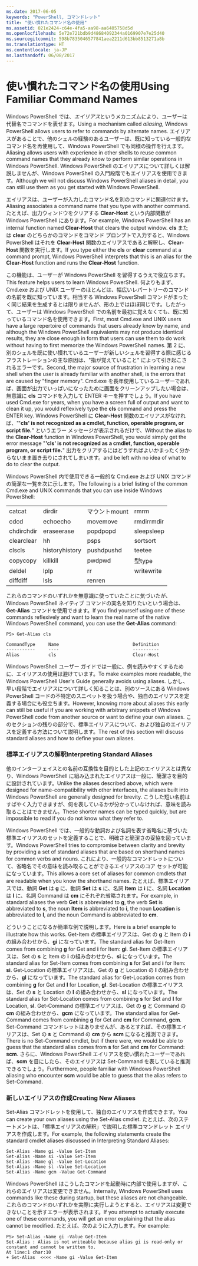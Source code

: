 ```yaml
---
ms.date: 2017-06-05
keywords: "PowerShell, コマンドレット"
title: "使い慣れたコマンド名の使用"
ms.assetid: 021e2424-c64e-4fa5-aa98-aa6405758d5d
ms.openlocfilehash: 5e72e721bdb9d48684092344a0169907e7e25d40
ms.sourcegitcommit: 598b7835046577841aea2211d613bb8513271a8b
ms.translationtype: HT
ms.contentlocale: ja-JP
ms.lasthandoff: 06/08/2017
---
```

# <a name="using-familiar-command-names"></a><span data-ttu-id="8e766-103">使い慣れたコマンド名の使用</span><span class="sxs-lookup"><span data-stu-id="8e766-103">Using Familiar Command Names</span></span>
<span data-ttu-id="8e766-104">Windows PowerShell では、*エイリアス*というメカニズムにより、ユーザーは代替名でコマンドを表せます。</span><span class="sxs-lookup"><span data-stu-id="8e766-104">Using a mechanism called *aliasing*, Windows PowerShell allows users to refer to commands by alternate names.</span></span> <span data-ttu-id="8e766-105">エイリアスがあることで、他のシェルの経験のあるユーザーは、既に知っている一般的なコマンド名を再使用して、Windows PowerShell でも同様の操作を行えます。</span><span class="sxs-lookup"><span data-stu-id="8e766-105">Aliasing allows users with experience in other shells to reuse common command names that they already know to perform similar operations in Windows PowerShell.</span></span> <span data-ttu-id="8e766-106">Windows PowerShell のエイリアスについて詳しくは解説しませんが、Windows PowerShell の入門段階でもエイリアスを使用できます。</span><span class="sxs-lookup"><span data-stu-id="8e766-106">Although we will not discuss Windows PowerShell aliases in detail, you can still use them as you get started with Windows PowerShell.</span></span>

<span data-ttu-id="8e766-107">エイリアスは、ユーザーが入力したコマンド名を別のコマンドに関連付けます。</span><span class="sxs-lookup"><span data-stu-id="8e766-107">Aliasing associates a command name that you type with another command.</span></span> <span data-ttu-id="8e766-108">たとえば、出力ウィンドウをクリアする **Clear-Host** という内部関数が Windows PowerShell にあります。</span><span class="sxs-lookup"><span data-stu-id="8e766-108">For example, Windows PowerShell has an internal function named **Clear-Host** that clears the output window.</span></span> <span data-ttu-id="8e766-109">**cls** または **clear** のどちらかのコマンドをコマンド プロンプトで入力すると、Windows PowerShell はそれを **Clear-Host** 関数のエイリアスであると解釈し、**Clear-Host** 関数を実行します。</span><span class="sxs-lookup"><span data-stu-id="8e766-109">If you type either the **cls** or **clear** command at a command prompt, Windows PowerShell interprets that this is an alias for the **Clear-Host** function and runs the **Clear-Host** function.</span></span>

<span data-ttu-id="8e766-110">この機能は、ユーザーが Windows PowerShell を習得するうえで役立ちます。</span><span class="sxs-lookup"><span data-stu-id="8e766-110">This feature helps users to learn Windows PowerShell.</span></span> <span data-ttu-id="8e766-111">何よりもまず、Cmd.exe および UNIX ユーザーのほとんどは、幅広いレパートリーのコマンドの名前を既に知っています。相当する Windows PowerShell コマンドがまったく同じ結果を生成するとは限りませんが、形の上ではほぼ同じです。したがって、ユーザーは Windows PowerShell での名前を最初に覚えなくても、既に知っているコマンド名を使用できます。</span><span class="sxs-lookup"><span data-stu-id="8e766-111">First, most Cmd.exe and UNIX users have a large repertoire of commands that users already know by name, and although the Windows PowerShell equivalents may not produce identical results, they are close enough in form that users can use them to do work without having to first memorize the Windows PowerShell names.</span></span> <span data-ttu-id="8e766-112">第 2 に、別のシェルを既に使い慣れているユーザーが新しいシェルを習得する際に感じるフラストレーションの主な原因は、"指が覚えていること" によって引き起こされるエラーです。</span><span class="sxs-lookup"><span data-stu-id="8e766-112">Second, the major source of frustration in learning a new shell when the user is already familiar with another shell, is the errors that are caused by "finger memory".</span></span> <span data-ttu-id="8e766-113">Cmd.exe を長年使用しているユーザーであれば、画面が出力でいっぱいになったために画面をクリーンアップしたい場合は、無意識に **cls** コマンドを入力して ENTER キーを押すでしょう。</span><span class="sxs-lookup"><span data-stu-id="8e766-113">If you have used Cmd.exe for years, when you have a screen full of output and want to clean it up, you would reflexively type the **cls** command and press the ENTER key.</span></span> <span data-ttu-id="8e766-114">Windows PowerShell に **Clear-Host** 関数のエイリアスがなければ、"**'cls' is not recognized as a cmdlet, function, operable program, or script file.**" というエラー メッセージが表示されるだけで、</span><span class="sxs-lookup"><span data-stu-id="8e766-114">Without the alias to the **Clear-Host** function in Windows PowerShell, you would simply get the error message "**'cls' is not recognized as a cmdlet, function, operable program, or script file.**"</span></span> <span data-ttu-id="8e766-115">出力をクリアするにはどうすればよいかまったく分からないまま置き去りにされてしまいます。</span><span class="sxs-lookup"><span data-stu-id="8e766-115">and be left with no idea of what to do to clear the output.</span></span>

<span data-ttu-id="8e766-116">Windows PowerShell 内で使用できる一般的な Cmd.exe および UNIX コマンドの簡潔な一覧を次に示します。</span><span class="sxs-lookup"><span data-stu-id="8e766-116">The following is a brief listing of the common Cmd.exe and UNIX commands that you can use inside Windows PowerShell:</span></span>

|||||
|-|-|-|-|
|<span data-ttu-id="8e766-117">cat</span><span class="sxs-lookup"><span data-stu-id="8e766-117">cat</span></span>|<span data-ttu-id="8e766-118">dir</span><span class="sxs-lookup"><span data-stu-id="8e766-118">dir</span></span>|<span data-ttu-id="8e766-119">マウント</span><span class="sxs-lookup"><span data-stu-id="8e766-119">mount</span></span>|<span data-ttu-id="8e766-120">rm</span><span class="sxs-lookup"><span data-stu-id="8e766-120">rm</span></span>|
|<span data-ttu-id="8e766-121">cd</span><span class="sxs-lookup"><span data-stu-id="8e766-121">cd</span></span>|<span data-ttu-id="8e766-122">echo</span><span class="sxs-lookup"><span data-stu-id="8e766-122">echo</span></span>|<span data-ttu-id="8e766-123">move</span><span class="sxs-lookup"><span data-stu-id="8e766-123">move</span></span>|<span data-ttu-id="8e766-124">rmdir</span><span class="sxs-lookup"><span data-stu-id="8e766-124">rmdir</span></span>|
|<span data-ttu-id="8e766-125">chdir</span><span class="sxs-lookup"><span data-stu-id="8e766-125">chdir</span></span>|<span data-ttu-id="8e766-126">erase</span><span class="sxs-lookup"><span data-stu-id="8e766-126">erase</span></span>|<span data-ttu-id="8e766-127">popd</span><span class="sxs-lookup"><span data-stu-id="8e766-127">popd</span></span>|<span data-ttu-id="8e766-128">sleep</span><span class="sxs-lookup"><span data-stu-id="8e766-128">sleep</span></span>|
|<span data-ttu-id="8e766-129">clear</span><span class="sxs-lookup"><span data-stu-id="8e766-129">clear</span></span>|<span data-ttu-id="8e766-130">h</span><span class="sxs-lookup"><span data-stu-id="8e766-130">h</span></span>|<span data-ttu-id="8e766-131">ps</span><span class="sxs-lookup"><span data-stu-id="8e766-131">ps</span></span>|<span data-ttu-id="8e766-132">sort</span><span class="sxs-lookup"><span data-stu-id="8e766-132">sort</span></span>|
|<span data-ttu-id="8e766-133">cls</span><span class="sxs-lookup"><span data-stu-id="8e766-133">cls</span></span>|<span data-ttu-id="8e766-134">history</span><span class="sxs-lookup"><span data-stu-id="8e766-134">history</span></span>|<span data-ttu-id="8e766-135">pushd</span><span class="sxs-lookup"><span data-stu-id="8e766-135">pushd</span></span>|<span data-ttu-id="8e766-136">tee</span><span class="sxs-lookup"><span data-stu-id="8e766-136">tee</span></span>|
|<span data-ttu-id="8e766-137">copy</span><span class="sxs-lookup"><span data-stu-id="8e766-137">copy</span></span>|<span data-ttu-id="8e766-138">kill</span><span class="sxs-lookup"><span data-stu-id="8e766-138">kill</span></span>|<span data-ttu-id="8e766-139">pwd</span><span class="sxs-lookup"><span data-stu-id="8e766-139">pwd</span></span>|<span data-ttu-id="8e766-140">型</span><span class="sxs-lookup"><span data-stu-id="8e766-140">type</span></span>|
|<span data-ttu-id="8e766-141">del</span><span class="sxs-lookup"><span data-stu-id="8e766-141">del</span></span>|<span data-ttu-id="8e766-142">lp</span><span class="sxs-lookup"><span data-stu-id="8e766-142">lp</span></span>|<span data-ttu-id="8e766-143">r</span><span class="sxs-lookup"><span data-stu-id="8e766-143">r</span></span>|<span data-ttu-id="8e766-144">write</span><span class="sxs-lookup"><span data-stu-id="8e766-144">write</span></span>|
|<span data-ttu-id="8e766-145">diff</span><span class="sxs-lookup"><span data-stu-id="8e766-145">diff</span></span>|<span data-ttu-id="8e766-146">ls</span><span class="sxs-lookup"><span data-stu-id="8e766-146">ls</span></span>|<span data-ttu-id="8e766-147">ren</span><span class="sxs-lookup"><span data-stu-id="8e766-147">ren</span></span>||

<span data-ttu-id="8e766-148">これらのコマンドのいずれかを無意識に使っていたことに気づいたが、Windows PowerShell ネイティブ コマンドの実名を知りたいという場合は、**Get-Alias** コマンドを使用できます。</span><span class="sxs-lookup"><span data-stu-id="8e766-148">If you find yourself using one of these commands reflexively and want to learn the real name of the native Windows PowerShell command, you can use the **Get-Alias** command:</span></span>

```
PS> Get-Alias cls

CommandType     Name                            Definition
-----------     ----                            ----------
Alias           cls                             Clear-Host
```

<span data-ttu-id="8e766-149">Windows PowerShell ユーザー ガイドでは一般に、例を読みやすくするために、エイリアスの使用は避けています。</span><span class="sxs-lookup"><span data-stu-id="8e766-149">To make examples more readable, the Windows PowerShell User's Guide generally avoids using aliases.</span></span> <span data-ttu-id="8e766-150">しかし、早い段階でエイリアスについて詳しく知ることは、別のソースにある Windows PowerShell コードの不特定のスニペットを扱う場合や、独自のエイリアスを定義する場合にも役立ちます。</span><span class="sxs-lookup"><span data-stu-id="8e766-150">However, knowing more about aliases this early can still be useful if you are working with arbitrary snippets of Windows PowerShell code from another source or want to define your own aliases.</span></span> <span data-ttu-id="8e766-151">このセクションの残りの部分で、標準エイリアスについて、および独自のエイリアスを定義する方法について説明します。</span><span class="sxs-lookup"><span data-stu-id="8e766-151">The rest of this section will discuss standard aliases and how to define your own aliases.</span></span>

### <a name="interpreting-standard-aliases"></a><span data-ttu-id="8e766-152">標準エイリアスの解釈</span><span class="sxs-lookup"><span data-stu-id="8e766-152">Interpreting Standard Aliases</span></span>
<span data-ttu-id="8e766-153">他のインターフェイスとの名前の互換性を目的とした上記のエイリアスとは異なり、Windows PowerShell に組み込まれたエイリアスは一般に、簡潔さを目的に設計されています。</span><span class="sxs-lookup"><span data-stu-id="8e766-153">Unlike the aliases described above, which were designed for name-compatibility with other interfaces, the aliases built into Windows PowerShell are generally designed for brevity.</span></span> <span data-ttu-id="8e766-154">こうした短い名前はすばやく入力できますが、何を表しているかが分かっていなければ、意味を読み取ることはできません。</span><span class="sxs-lookup"><span data-stu-id="8e766-154">These shorter names can be typed quickly, but are impossible to read if you do not know what they refer to.</span></span>

<span data-ttu-id="8e766-155">Windows PowerShell では、一般的な動詞および名詞を表す省略名に基づいた標準エイリアスのセットを定義することで、明確さと簡潔さの妥協を図っています。</span><span class="sxs-lookup"><span data-stu-id="8e766-155">Windows PowerShell tries to compromise between clarity and brevity by providing a set of standard aliases that are based on shorthand names for common verbs and nouns.</span></span> <span data-ttu-id="8e766-156">これにより、一般的なコマンドレットについて、省略名でその意味を読み取ることができるエイリアスのコア セットが可能になっています。</span><span class="sxs-lookup"><span data-stu-id="8e766-156">This allows a core set of aliases for common cmdlets that are readable when you know the shorthand names.</span></span> <span data-ttu-id="8e766-157">たとえば、標準エイリアスでは、動詞 **Get** は **g** に、動詞 **Set** は **s** に、名詞 **Item** は **i** に、名詞 **Location** は **l** に、名詞 Command は **cm** にそれぞれ省略されます。</span><span class="sxs-lookup"><span data-stu-id="8e766-157">For example, in standard aliases the verb **Get** is abbreviated to **g**, the verb **Set** is abbreviated to **s**, the noun **Item** is abbreviated to **i**, the noun **Location** is abbreviated to **l**, and the noun Command is abbreviated to **cm**.</span></span>

<span data-ttu-id="8e766-158">どういうことになるか簡単な例で説明します。</span><span class="sxs-lookup"><span data-stu-id="8e766-158">Here is a brief example to illustrate how this works.</span></span> <span data-ttu-id="8e766-159">Get-Item の標準エイリアスは、Get の **g** と Item の **i** の組み合わせから、**gi** になっています。</span><span class="sxs-lookup"><span data-stu-id="8e766-159">The standard alias for Get-Item comes from combining **g** for Get and **i** for Item: **gi**.</span></span> <span data-ttu-id="8e766-160">Set-Item の標準エイリアスは、Set の **s** と Item の **i** の組み合わせから、**si** になっています。</span><span class="sxs-lookup"><span data-stu-id="8e766-160">The standard alias for Set-Item comes from combining **s** for Set and **i** for Item: **si**.</span></span> <span data-ttu-id="8e766-161">Get-Location の標準エイリアスは、Get の **g** と Location の **l** の組み合わせから、**gl** になっています。</span><span class="sxs-lookup"><span data-stu-id="8e766-161">The standard alias for Get-Location comes from combining **g** for Get and **l** for Location, **gl**.</span></span> <span data-ttu-id="8e766-162">Set-Location の標準エイリアスは、Set の **s** と Location の **l** の組み合わせから、**sl** になっています。</span><span class="sxs-lookup"><span data-stu-id="8e766-162">The standard alias for Set-Location comes from combining **s** for Set and **l** for Location, **sl**.</span></span> <span data-ttu-id="8e766-163">Get-Command の標準エイリアスは、Get の **g** と Command の **cm** の組み合わせから、**gcm** になっています。</span><span class="sxs-lookup"><span data-stu-id="8e766-163">The standard alias for Get-Command comes from combining **g** for Get and **cm** for Command, **gcm**.</span></span> <span data-ttu-id="8e766-164">Set-Command コマンドレットはありませんが、あるとすれば、その標準エイリアスは、Set の **s** と Command の **cm** から **scm** になると推測できます。</span><span class="sxs-lookup"><span data-stu-id="8e766-164">There is no Set-Command cmdlet, but if there were, we would be able to guess that the standard alias comes from **s** for Set and **cm** for Command: **scm**.</span></span> <span data-ttu-id="8e766-165">さらに、Windows PowerShell エイリアスを使い慣れたユーザーであれば、**scm** を目にしたら、そのエイリアスは Set-Command を表していると推測できるでしょう。</span><span class="sxs-lookup"><span data-stu-id="8e766-165">Furthermore, people familiar with Windows PowerShell aliasing who encounter **scm** would be able to guess that the alias refers to Set-Command.</span></span>

### <a name="creating-new-aliases"></a><span data-ttu-id="8e766-166">新しいエイリアスの作成</span><span class="sxs-lookup"><span data-stu-id="8e766-166">Creating New Aliases</span></span>
<span data-ttu-id="8e766-167">Set-Alias コマンドレットを使用して、独自のエイリアスを作成できます。</span><span class="sxs-lookup"><span data-stu-id="8e766-167">You can create your own aliases using the Set-Alias cmdlet.</span></span> <span data-ttu-id="8e766-168">たとえば、次のステートメントは、「標準エイリアスの解釈」で説明した標準コマンドレット エイリアスを作成します。</span><span class="sxs-lookup"><span data-stu-id="8e766-168">For example, the following statements create the standard cmdlet aliases discussed in Interpreting Standard Aliases:</span></span>

```
Set-Alias -Name gi -Value Get-Item
Set-Alias -Name si -Value Set-Item
Set-Alias -Name gl -Value Get-Location
Set-Alias -Name sl -Value Set-Location
Set-Alias -Name gcm -Value Get-Command
```

<span data-ttu-id="8e766-169">Windows PowerShell はこうしたコマンドを起動時に内部で使用しますが、これらのエイリアスは変更できません。</span><span class="sxs-lookup"><span data-stu-id="8e766-169">Internally, Windows PowerShell uses commands like these during startup, but these aliases are not changeable.</span></span> <span data-ttu-id="8e766-170">これらのコマンドのいずれかを実際に実行しようとすると、エイリアスは変更できないことを示すエラーが表示されます。</span><span class="sxs-lookup"><span data-stu-id="8e766-170">If you attempt to actually execute one of these commands, you will get an error explaining that the alias cannot be modified.</span></span> <span data-ttu-id="8e766-171">たとえば、次のように入力します。</span><span class="sxs-lookup"><span data-stu-id="8e766-171">For example:</span></span>

```
PS> Set-Alias -Name gi -Value Get-Item
Set-Alias : Alias is not writeable because alias gi is read-only or constant and cannot be written to.
At line:1 char:10
+ Set-Alias  <<<< -Name gi -Value Get-Item
```

